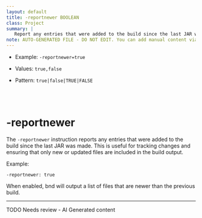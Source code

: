 ```yaml
---
layout: default
title: -reportnewer BOOLEAN
class: Project
summary: |
   Report any entries that were added to the build since the last JAR was made.
note: AUTO-GENERATED FILE - DO NOT EDIT. You can add manual content via same filename in ext folder. 
---
```


- Example: `-reportnewer=true`

- Values: `true,false`

- Pattern: `true|false|TRUE|FALSE`

<!-- Manual content from: ext/reportnewer.md --><br /><br />

# -reportnewer

The `-reportnewer` instruction reports any entries that were added to the build since the last JAR was made. This is useful for tracking changes and ensuring that only new or updated files are included in the build output.

Example:

```
-reportnewer: true
```

When enabled, bnd will output a list of files that are newer than the previous build.


<hr />
TODO Needs review - AI Generated content
